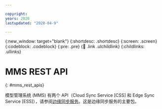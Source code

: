 ```yaml
---

copyright:
years: 2020
lastupdated: "2020-04-9"

---
```


{:new_window: target="blank"}
{:shortdesc: .shortdesc}
{:screen: .screen}
{:codeblock: .codeblock}
{:pre: .pre}
{:child: .link .ulchildlink}
{:childlinks: .ullinks}

# MMS REST API
{: #mms_rest_apis}

模型管理系统 (MMS) 有两个 API（Cloud Sync Service [CSS] 和 Edge Sync Service [ESS]），请参阅[边缘同步服务](../developing/mms_swagger.json)。这是边缘同步服务的主要包。
